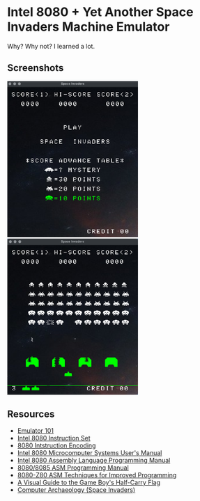 # Intel 8080 + Yet Another Space Invaders Machine Emulator

Why? Why not? I learned a lot. 

## Screenshots

<img src="screenshots/startup.png" alt="Startup Screen" title="Startup Screen" width="300" style="margin-right: 20px;"/>

<img src="screenshots/gameplay.png" alt="Gameplay" title="Gameplay" width="300"/>


## Resources
* [Emulator 101](http://www.emulator101.com/)
* [Intel 8080 Instruction Set](https://pastraiser.com/cpu/i8080/i8080_opcodes.html)
* [8080 Intstruction Encoding](http://dunfield.classiccmp.org/r/8080.txt)
* [Intel 8080 Microcomputer Systems User's Manual](http://bitsavers.trailing-edge.com/components/intel/MCS80/98-153B_Intel_8080_Microcomputer_Systems_Users_Manual_197509.pdf)
* [Intel 8080 Assembly Language Programming Manual](https://altairclone.com/downloads/manuals/8080%20Programmers%20Manual.pdf)
* [8080/8085 ASM Programming Manual](http://bitsavers.org/components/intel/MCS80/9800301D_8080_8085_Assembly_Language_Programming_Manual_May81.pdf)
* [8080-Z80 ASM Techniques for Improved Programming](https://sam.speccy.cz/asm/8080-z80_asm_techniques.pdf)
* [A Visual Guide to the Game Boy's Half-Carry Flag](https://robdor.com/2016/08/10/gameboy-emulator-half-carry-flag/)
* [Computer Archaeology (Space Invaders)](http://computerarcheology.com/Arcade/SpaceInvaders/)
